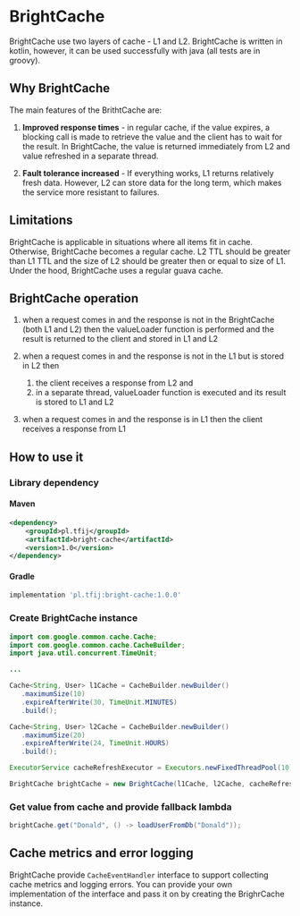 # BrightCache

BrightCache use two layers of cache - L1 and L2.
BrightCache is written in kotlin, however, it can be used successfully with java (all tests are in groovy).

## Why BrightCache

The main features of the BrithtCache are:

1. **Improved response times** - in regular cache, if the value expires, a blocking call is made to retrieve the value
   and the client has to wait for the result. In BrightCache, the value is returned immediately from L2 and value
   refreshed in a separate thread.
   
1. **Fault tolerance increased** - If everything works, L1 returns relatively fresh data. However, L2 can store data 
   for the long term, which makes the service more resistant to failures.

## Limitations

BrightCache is applicable in situations where all items fit in cache. Otherwise, BrightCache becomes a regular cache.
L2 TTL should be greater than L1 TTL and the size of L2 should be greater then or equal to size of L1.
Under the hood, BrightCache uses a regular guava cache.

## BrightCache operation

1. when a request comes in and the response is not in the BrightCache (both L1 and L2) then the valueLoader function 
   is performed and the result is returned to the client and stored in L1 and L2
   
1. when a request comes in and the response is not in the L1 but is stored in L2 then
    1. the client receives a response from L2 and
    1. in a separate thread, valueLoader function is executed and its result is stored to L1 and L2

1. when a request comes in and the response is in L1 then the client receives a response from L1

## How to use it

### Library dependency

#### Maven

```xml
<dependency>
    <groupId>pl.tfij</groupId>
    <artifactId>bright-cache</artifactId>
    <version>1.0</version>
</dependency>
```

#### Gradle

```groovy
implementation 'pl.tfij:bright-cache:1.0.0'
```

### Create BrightCache instance

```java
import com.google.common.cache.Cache;
import com.google.common.cache.CacheBuilder;
import java.util.concurrent.TimeUnit;

...

Cache<String, User> l1Cache = CacheBuilder.newBuilder()
   .maximumSize(10)
   .expireAfterWrite(30, TimeUnit.MINUTES)
   .build();

Cache<String, User> l2Cache = CacheBuilder.newBuilder()
   .maximumSize(20)
   .expireAfterWrite(24, TimeUnit.HOURS)
   .build();

ExecutorService cacheRefreshExecutor = Executors.newFixedThreadPool(10); // use to refresh L2 cache at background

BrightCache brightCache = new BrightCache(l1Cache, l2Cache, cacheRefreshExecutor);
```

### Get value from cache and provide fallback lambda

```java
brightCache.get("Donald", () -> loadUserFromDb("Donald"));
```

## Cache metrics and error logging

BrightCache provide `CacheEventHandler` interface to support collecting cache metrics and logging errors.
You can provide your own implementation of the interface and pass it on by creating the BrighrCache instance.
